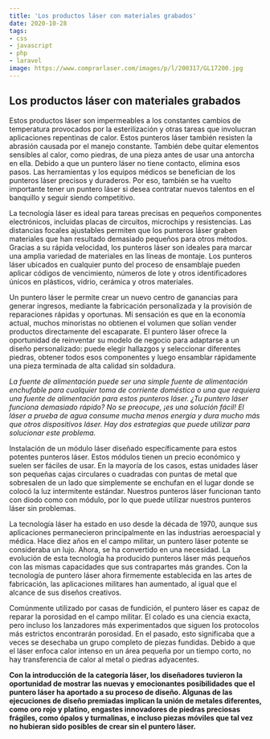 ```yaml
---
title: 'Los productos láser con materiales grabados'
date: 2020-10-28
tags:
- css
- javascript
- php
- laravel
image: https://www.comprarlaser.com/images/p/l/200317/GL17200.jpg
---
```

## Los productos láser con materiales grabados

Estos productos láser son impermeables a los constantes cambios de temperatura provocados por la esterilización y otras tareas que involucran aplicaciones repentinas de calor. Estos punteros láser también resisten la abrasión causada por el manejo constante. También debe quitar elementos sensibles al calor, como piedras, de una pieza antes de usar una antorcha en ella. Debido a que un puntero láser no tiene contacto, elimina esos pasos. Las herramientas y los equipos médicos se benefician de los punteros láser precisos y duraderos. Por eso, también se ha vuelto importante tener un puntero láser si desea contratar nuevos talentos en el banquillo y seguir siendo competitivo.

La tecnología láser es ideal para tareas precisas en pequeños componentes electrónicos, incluidas placas de circuitos, microchips y resistencias. Las distancias focales ajustables permiten que los punteros láser graben materiales que han resultado demasiado pequeños para otros métodos. Gracias a su rápida velocidad, los punteros láser son ideales para marcar una amplia variedad de materiales en las líneas de montaje. Los punteros láser ubicados en cualquier punto del proceso de ensamblaje pueden aplicar códigos de vencimiento, números de lote y otros identificadores únicos en plásticos, vidrio, cerámica y otros materiales.

Un puntero láser le permite crear un nuevo centro de ganancias para generar ingresos, mediante la fabricación personalizada y la provisión de reparaciones rápidas y oportunas. Mi sensación es que en la economía actual, muchos minoristas no obtienen el volumen que solían vender productos directamente del escaparate. El puntero láser ofrece la oportunidad de reinventar su modelo de negocio para adaptarse a un diseño personalizado: puede elegir hallazgos y seleccionar diferentes piedras, obtener todos esos componentes y luego ensamblar rápidamente una pieza terminada de alta calidad sin soldadura.

*La fuente de alimentación puede ser una simple fuente de alimentación enchufable para cualquier toma de corriente doméstica o una que requiera una fuente de alimentación para estos punteros láser. ¿Tu puntero láser funciona demasiado rápido? No se preocupe, ¡es una solución fácil! El láser a prueba de agua consume mucha menos energía y dura mucho más que otros dispositivos láser. Hay dos estrategias que puede utilizar para solucionar este problema.*

Instalación de un módulo láser diseñado específicamente para estos potentes punteros láser. Estos módulos tienen un precio económico y suelen ser fáciles de usar. En la mayoría de los casos, estas unidades láser son pequeñas cajas circulares o cuadradas con puntas de metal que sobresalen de un lado que simplemente se enchufan en el lugar donde se colocó la luz intermitente estándar. Nuestros punteros láser funcionan tanto con diodo como con módulo, por lo que puede utilizar nuestros punteros láser sin problemas.

La tecnología láser ha estado en uso desde la década de 1970, aunque sus aplicaciones permanecieron principalmente en las industrias aeroespacial y médica. Hace diez años en el campo militar, un puntero láser potente se consideraba un lujo. Ahora, se ha convertido en una necesidad. La evolución de esta tecnología ha producido punteros láser más pequeños con las mismas capacidades que sus contrapartes más grandes. Con la tecnología de puntero láser ahora firmemente establecida en las artes de fabricación, las aplicaciones militares han aumentado, al igual que el alcance de sus diseños creativos.

Comúnmente utilizado por casas de fundición, el puntero láser es capaz de reparar la porosidad en el campo militar. El colado es una ciencia exacta, pero incluso los lanzadores más experimentados que siguen los protocolos más estrictos encontrarán porosidad. En el pasado, esto significaba que a veces se desechaba un grupo completo de piezas fundidas. Debido a que el láser enfoca calor intenso en un área pequeña por un tiempo corto, no hay transferencia de calor al metal o piedras adyacentes.

**Con la introducción de la categoría láser, los diseñadores tuvieron la oportunidad de mostrar las nuevas y emocionantes posibilidades que el puntero láser ha aportado a su proceso de diseño. Algunas de las ejecuciones de diseño premiadas implican la unión de metales diferentes, como oro rojo y platino, engastes innovadores de piedras preciosas frágiles, como ópalos y turmalinas, e incluso piezas móviles que tal vez no hubieran sido posibles de crear sin el puntero láser.**
